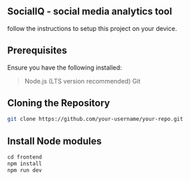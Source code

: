 ## SocialIQ - social media analytics tool

follow the instructions to setup this project on your device.

## Prerequisites
Ensure you have the following installed:
> Node.js (LTS version recommended)
> Git

## Cloning the Repository
```sh
git clone https://github.com/your-username/your-repo.git
```
## Install Node modules
```s
cd frontend
npm install
npm run dev
```

